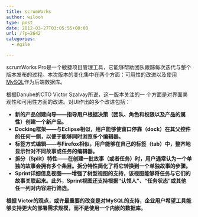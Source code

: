 ```yaml
---
title: scrumWorks
author: wiloon
type: post
date: 2012-03-27T03:05:55+00:00
url: /?p=2642
categories:
  - Agile

---
```

scrumWorks Pro是一个敏捷项目管理工具，它能够帮助团队跟踪每次迭代与整个版本发布的过程。本次版本的变化集中在两个方面：可用性的改进以及使用[MySQL][1]作为后端数据库。

根据Danube的CTO Victor Szalvay所说，这一版本关注的一 个方面是对界面美观性和可用性方面的改进。对UI作出的多个改进包括：

<ul id="dosl" type="disc">
  <li id="y28b">
    <strong id="s.wh">新的产品创建向导——指导用户根据决策（团队、角色和权限以及产品的属性）创建一个新产品。
  </li>
  <li id="xs6d">
    <strong id="cshf">Docking框架——与Eclipse相似，用户能够使窗口停靠（dock）在其父控件的任何一侧，以便于能够同时浏览多个编辑器。
  </li>
  <li id="pshu">
    <strong id="d7g:">标签方式编辑——与Firefox相似，用户能够在自己的标签（tab）中，整齐地显示针对不同故事或任务的编辑器。
  </li>
  <li id="eywj">
    <strong id="nlh2">拆分（Split）特性——在创建一批故事（或者任务）时，用户通常认为一个单独的故事会拥有多个条目。拆分特性简化了将它转换到一个单独故事的步骤。
  </li>
  <li id="ymuq">
    <strong id="y8d8">Sprint详细信息视图——增强了树型视图的支持，该视图能够将任务与它们的故事关联起来。此外，Sprint视图还支持根据“认领人”、“任务状态”或其他 任一列对内容进行筛选。
  </li>
</ul>

根据 Victor的观点，或许最重要的改变是对MySQL的支持，企业用户希望工具能够支持更大的部署需求规模，而不是使用一个内嵌的数据库。

 [1]: http://www.oschina.net/p/mysql